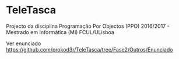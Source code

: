 # TeleTasca
Projecto da disciplina Programação Por Objectos (PPO) 2016/2017 - Mestrado em Informática (MI) FCUL/ULisboa

Ver enunciado https://github.com/prokod3r/TeleTasca/tree/Fase2/Outros/Enunciado
